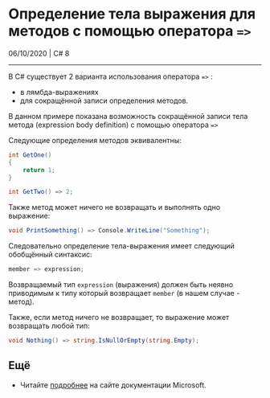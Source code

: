 # Определение тела выражения для методов с помощью оператора `=>`
06/10/2020 | C# 8
___
В C# существует 2 варианта использования оператора `=>` :
- в лямбда-выражениях
- для сокращённой записи определения методов.

В данном примере показана возможность сокращённой записи тела метода (expression body definition) с помощью оператора `=>`

Следующие определения методов эквивалентны:
```csharp
int GetOne()
{
    return 1;
}

int GetTwo() => 2;
```

Также метод может ничего не возвращать и выполнять одно выражение:
```csharp
void PrintSomething() => Console.WriteLine("Something");
```

Следовательно определение тела-выражения имеет следующий обобщённый синтаксис:
```csharp
member => expression;
```

Возвращаемый тип `expression` (выражения) должен быть неявно приводимым к типу который возвращает `member` (в нашем случае - метод).

Также, если метод ничего не возвращает, то выражение может возвращать любой тип:
```csharp
void Nothing() => string.IsNullOrEmpty(string.Empty);
```

## Ещё
- Читайте [подробнее](https://docs.microsoft.com/en-us/dotnet/csharp/language-reference/operators/lambda-operator#expression-body-definition) на сайте документации Microsoft.